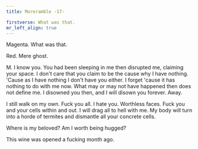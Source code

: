 ```yaml
---
title: Moreramble -17-

firstverse: What was that.
mr_left_align: true
---
```


<p class="clr-m-w">
<span class="mr-name-span">Magenta.</span>
What was that.
</p>

<p class="clr-r-w">
<span class="mr-name-span">Red.</span>
Mere ghost.
</p>

<p class="clr-m-w">
<span class="mr-name-span">M.</span>
I know you. You had been sleeping in me then disrupted me, claiming your space. I don't care that you claim to be the cause why I have nothing. 'Cause as I have nothing I don't have you either. I forget 'cause it has nothing to do with me now. What may or may not have happened then does not define me. I disowned you then, and I will disown you forever. Away.
</p>

<p class="clr-m-w">
I still walk on my own. Fuck you all. I hate you. Worthless faces. Fuck you and your cells within and out. I will drag all to hell with me. My body will turn into a horde of termites and dismantle all your concrete cells.
</p>

<p class="clr-m-w">
Where is my beloved? Am I worth being hugged?
</p>

<p class="clr-m-w">
This wine was opened a fucking month ago.
</p>
